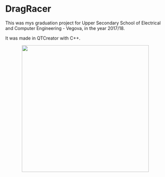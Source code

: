 # DragRacer

This was mys graduation project for Upper Secondary School of Electrical and Computer Engineering - Vegova, in the year 2017/18.

It was made in QTCreator with C++.

<p align="center"><a target="_blank"><img src="https://i.imgur.com/bIJChqO.png" width="400"></a></p>
